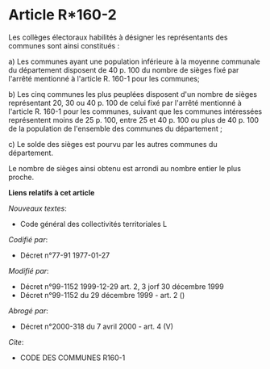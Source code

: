 # Article R*160-2

Les collèges électoraux habilités à désigner les représentants des communes sont ainsi constitués :

a) Les communes ayant une population inférieure à la moyenne communale du département disposent de 40 p. 100 du nombre de
sièges fixé par l'arrêté mentionné à l'article R. 160-1 pour les communes;

b) Les cinq communes les plus peuplées disposent d'un nombre de sièges représentant 20, 30 ou 40 p. 100 de celui fixé par
l'arrêté mentionné à l'article R. 160-1 pour les communes, suivant que les communes intéressées représentent moins de 25 p.
100, entre 25 et 40 p. 100 ou plus de 40 p. 100 de la population de l'ensemble des communes du département ;

c) Le solde des sièges est pourvu par les autres communes du département.

Le nombre de sièges ainsi obtenu est arrondi au nombre entier le plus proche.

**Liens relatifs à cet article**

_Nouveaux textes_:

  - Code général des collectivités territoriales L

_Codifié par_:

  - Décret n°77-91 1977-01-27

_Modifié par_:

  - Décret n°99-1152 1999-12-29 art. 2, 3 jorf 30 décembre 1999
  - Décret n°99-1152 du 29 décembre 1999 - art. 2 ()

_Abrogé par_:

  - Décret n°2000-318 du 7 avril 2000 - art. 4 (V)

_Cite_:

  - CODE DES COMMUNES R160-1
